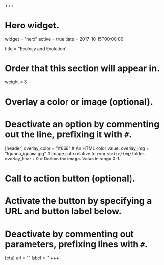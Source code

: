+++
# Hero widget.
widget = "hero"
active = true
date = 2017-10-15T00:00:00

title = "Ecology and Evolution"

# Order that this section will appear in.
weight = 3

# Overlay a color or image (optional).
#   Deactivate an option by commenting out the line, prefixing it with `#`.
[header]
  overlay_color = "#666"  # An HTML color value.
  overlay_img = "Iguana_iguana.jpg"  # Image path relative to your `static/img/` folder.
  overlay_filter = 0  # Darken the image. Value in range 0-1.

# Call to action button (optional).
#   Activate the button by specifying a URL and button label below.
#   Deactivate by commenting out parameters, prefixing lines with `#`.
[cta]
  url = ""
  label = ''
+++

<br/><br/><br/><br/><br/><br/><br/><br/><br/><br/>
